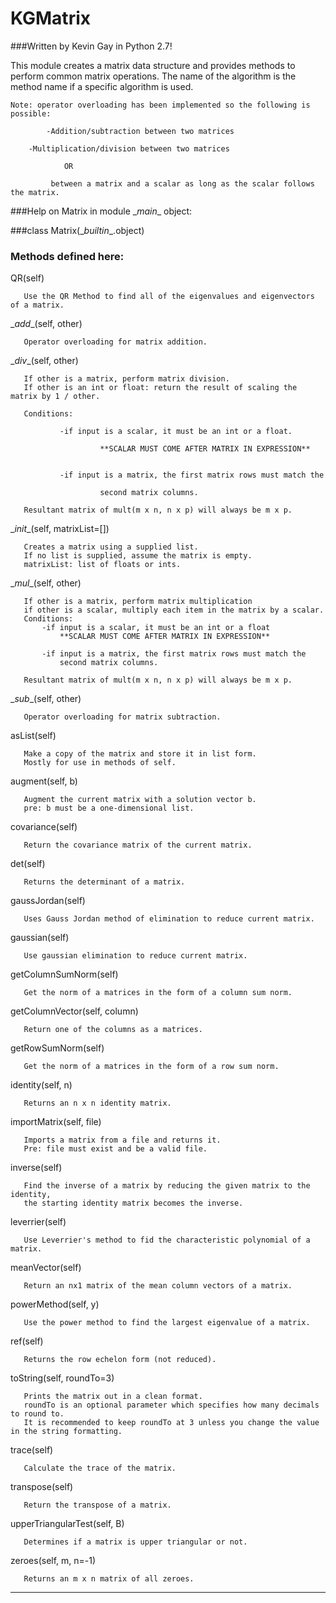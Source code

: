 # KGMatrix

###Written by Kevin Gay in Python 2.7!

This module creates a matrix data structure and provides methods to perform common matrix operations. The name of
the algorithm is the method name if a specific algorithm is used.

	Note: operator overloading has been implemented so the following is possible:

    	    -Addition/subtraction between two matrices
		
	    -Multiplication/division between two matrices
		
        	    OR
						
             between a matrix and a scalar as long as the scalar follows the matrix.
        
        
###Help on Matrix in module \__main__ object:

###class Matrix(\__builtin__.object)

###   Methods defined here:
   
   QR(self)
   
       Use the QR Method to find all of the eigenvalues and eigenvectors of a matrix.
   
   \__add__(self, other)
   
       Operator overloading for matrix addition.
   
   \__div__(self, other)
   
       If other is a matrix, perform matrix division.
       If other is an int or float: return the result of scaling the matrix by 1 / other.
       
       Conditions:
 
               -if input is a scalar, it must be an int or a float.
 
                        **SCALAR MUST COME AFTER MATRIX IN EXPRESSION**
 
       
               -if input is a matrix, the first matrix rows must match the
 
                        second matrix columns.
                                
       Resultant matrix of mult(m x n, n x p) will always be m x p.
   
   \__init__(self, matrixList=[])
   
       Creates a matrix using a supplied list.
       If no list is supplied, assume the matrix is empty.
       matrixList: list of floats or ints.
   
   \__mul__(self, other)
   
       If other is a matrix, perform matrix multiplication
       if other is a scalar, multiply each item in the matrix by a scalar.
       Conditions:
           -if input is a scalar, it must be an int or a float
               **SCALAR MUST COME AFTER MATRIX IN EXPRESSION**
       
           -if input is a matrix, the first matrix rows must match the
               second matrix columns.
       
       Resultant matrix of mult(m x n, n x p) will always be m x p.
   
   \__sub__(self, other)
   
       Operator overloading for matrix subtraction.
   
   asList(self)
   
       Make a copy of the matrix and store it in list form.
       Mostly for use in methods of self.
   
   augment(self, b)
   
       Augment the current matrix with a solution vector b.
       pre: b must be a one-dimensional list.
   
   covariance(self)
   
       Return the covariance matrix of the current matrix.
   
   det(self)
   
       Returns the determinant of a matrix.
   
   gaussJordan(self)
   
       Uses Gauss Jordan method of elimination to reduce current matrix.
   
   gaussian(self)
   
       Use gaussian elimination to reduce current matrix.
   
   getColumnSumNorm(self)
   
       Get the norm of a matrices in the form of a column sum norm.
   
   getColumnVector(self, column)
   
       Return one of the columns as a matrices.
   
   getRowSumNorm(self)
   
       Get the norm of a matrices in the form of a row sum norm.
   
   identity(self, n)
   
       Returns an n x n identity matrix.
   
   importMatrix(self, file)
   
       Imports a matrix from a file and returns it.
       Pre: file must exist and be a valid file.
   
   inverse(self)
   
       Find the inverse of a matrix by reducing the given matrix to the identity,
       the starting identity matrix becomes the inverse.
   
   leverrier(self)
   
       Use Leverrier's method to fid the characteristic polynomial of a matrix.
   
   meanVector(self)
   
       Return an nx1 matrix of the mean column vectors of a matrix.
   
   powerMethod(self, y)
   
       Use the power method to find the largest eigenvalue of a matrix.
   
   ref(self)
   
       Returns the row echelon form (not reduced).
   
   toString(self, roundTo=3)
   
       Prints the matrix out in a clean format.
       roundTo is an optional parameter which specifies how many decimals to round to.
       It is recommended to keep roundTo at 3 unless you change the value in the string formatting.
   
   trace(self)
   
       Calculate the trace of the matrix.
   
   transpose(self)
   
       Return the transpose of a matrix.
   
   upperTriangularTest(self, B)
   
       Determines if a matrix is upper triangular or not.
   
   zeroes(self, m, n=-1)
   
       Returns an m x n matrix of all zeroes.
   
  ----------------------------------------------------------------------
